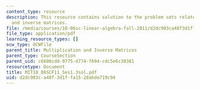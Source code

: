 ```yaml
---
content_type: resource
description: This resource contains solution to the problem sets related to multiplication
  and inverse matrices.
file: /media/courses/18-06sc-linear-algebra-fall-2011/d2dc903ca48f3d1ffa1528abde719c94_MIT18_06SCF11_Ses1.3sol.pdf
file_type: application/pdf
learning_resource_types: []
ocw_type: OCWFile
parent_title: Multiplication and Inverse Matrices
parent_type: CourseSection
parent_uid: c6606cdd-9775-d774-f694-cdc5e6c30381
resourcetype: Document
title: MIT18_06SCF11_Ses1.3sol.pdf
uid: d2dc903c-a48f-3d1f-fa15-28abde719c94
---
```

